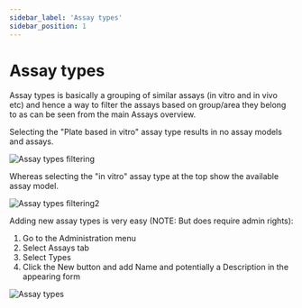 ```yaml
---
sidebar_label: 'Assay types'
sidebar_position: 1
---
```


# Assay types


Assay types is basically a grouping of similar assays (in vitro and in vivo etc) and hence a way to filter the assays based on group/area they belong to as can be seen from the main Assays overview.

Selecting the "Plate based in vitro" assay type results in no assay models and assays.

![Assay types filtering](./assets/assay_types_filtering.png)

Whereas selecting the "in vitro" assay type at the top show the available assay model.

![Assay types filtering2](./assets/assay_types_filtering2.png)


Adding new assay types is very easy (NOTE: But does require admin rights):

1) Go to the Administration menu
2) Select Assays tab
3) Select Types
4) Click the New button and add Name and potentially a Description in the appearing form

![Assay types](./assets/assay_types.png)
